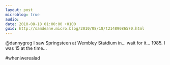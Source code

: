 ```yaml
---
layout: post
microblog: true
audio: 
date: 2010-08-18 01:00:00 +0100
guid: http://samdeane.micro.blog/2010/08/18/t21489086570.html
---
```

@dannygreg I saw Springsteen at Wembley Statdium in... wait for it... 1985. I was 15 at the time...

#wheniwerealad
